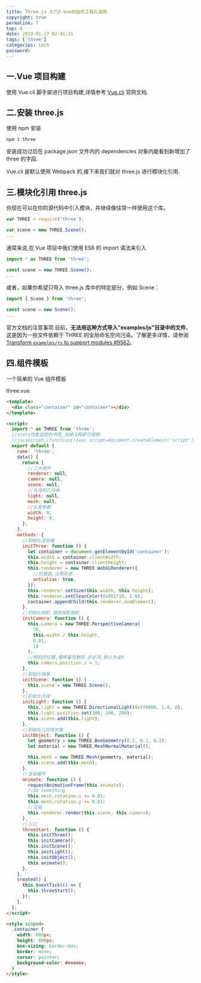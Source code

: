 ```yaml
---
title: Three.js 入门2-Vue的组件工程化运用
copyright: true
permalink: 7
top: 0
date: 2019-01-27 02:41:21
tags: ['three']
categories: tech
password:
---
```


## 一.Vue 项目构建

使用 Vue.cli 脚手架进行项目构建,详情参考 [Vue.cli](https://cli.vuejs.org/zh/guide/creating-a-project.html#vue-create) 官网文档.

## 二.安装 three.js

使用 npm 安装

```shell
npm i three
```

安装成功过后在 package.json 文件内的 dependencies 对象内能看到新增加了 three 的字段.

Vue.cli 是默认使用 Webpack 的,接下来我们就对 three.js 进行模块化引用.

## 三.模块化引用 three.js

你现在可以在你的源代码中引入模块，并继续像往常一样使用这个库。

```js
var THREE = require('three');

var scene = new THREE.Scene();
...
```

通常来说,在 Vue 项目中我们使用 ES6 的 import 语法来引入

```js
import * as THREE from 'three';

const scene = new THREE.Scene();
...
```

或者，如果你希望只导入 three.js 库中的特定部分，例如 Scene：

```js
import { Scene } from 'three';

const scene = new Scene();
...
```

官方文档的注意事项:目前，**无法用这种方式导入"examples/js"目录中的文件**。 这是因为一些文件依赖于 THREE 的全局命名空间污染。了解更多详情，请参阅[Transform `examples/js` to support modules #9562](https://github.com/mrdoob/three.js/issues/9562)。

## 四.组件模板

一个简单的 Vue 组件模板

three.vue

```html
<template>
  <div class="container" id="container"></div>
</template>

<script>
  import * as THREE from 'three';
  //stats性能监控的书签,去掉注释即可使用
  //javascript:(function(){var script=document.createElement('script');script.onload=function(){var stats=new Stats();document.body.appendChild(stats.dom);requestAnimationFrame(function loop(){stats.update();requestAnimationFrame(loop)});};script.src='//mrdoob.github.io/stats.js/build/stats.min.js';document.head.appendChild(script);})()
  export default {
    name: 'three',
    data() {
      return {
        //三大组件
        renderer: null,
        camera: null,
        scene: null,
        //光线和几何体
        light: null,
        mesh: null,
        //长宽参数
        width: 0,
        height: 0,
      };
    },
    methods: {
      //初始化渲染器
      initThree: function () {
        let container = document.getElementById('container');
        this.width = container.clientWidth;
        this.height = container.clientHeight;
        this.renderer = new THREE.WebGLRenderer({
          //抗锯齿,占用资源
          antialias: true,
        });
        this.renderer.setSize(this.width, this.height);
        this.renderer.setClearColor(0x001f10, 1.0);
        container.appendChild(this.renderer.domElement);
      },
      //初始化相机-透视投影相机
      initCamera: function () {
        this.camera = new THREE.PerspectiveCamera(
          70,
          this.width / this.height,
          0.01,
          10
        );
        //相机的位置,偏移量及朝向,非必须,默认为全0
        this.camera.position.z = 1;
      },
      //初始化场景
      initScene: function () {
        this.scene = new THREE.Scene();
      },
      //初始化光线
      initLight: function () {
        this.light = new THREE.DirectionalLight(0xff0000, 1.0, 0);
        this.light.position.set(100, 100, 200);
        this.scene.add(this.light);
      },
      //初始化几何体对象
      initObject: function () {
        let geometry = new THREE.BoxGeometry(0.2, 0.2, 0.2);
        let material = new THREE.MeshNormalMaterial();

        this.mesh = new THREE.Mesh(geometry, material);
        this.scene.add(this.mesh);
      },
      //渲染循环
      animate: function () {
        requestAnimationFrame(this.animate);
        //do something
        this.mesh.rotation.x += 0.01;
        this.mesh.rotation.y += 0.01;
        //渲染
        this.renderer.render(this.scene, this.camera);
      },
      //入口
      threeStart: function () {
        this.initThree();
        this.initCamera();
        this.initScene();
        this.initLight();
        this.initObject();
        this.animate();
      },
    },
    created() {
      this.$nextTick(() => {
        this.threeStart();
      });
    },
  };
</script>

<style scoped>
  .container {
    width: 600px;
    height: 600px;
    box-sizing: border-box;
    border: none;
    cursor: pointer;
    background-color: #eeeeee;
  }
</style>
```
